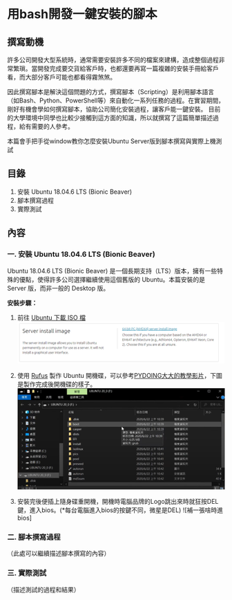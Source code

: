 # 用bash開發一鍵安裝的腳本

## 撰寫動機
許多公司開發大型系統時，通常需要安裝許多不同的檔案來建構，造成整個過程非常繁瑣。當開發完成要交貨給客戶時，也都還要再寫一篇複雜的安裝手冊給客戶看，而大部分客戶可能也都看得霧煞煞。

因此撰寫腳本是解決這個問題的方式，撰寫腳本（Scripting）是利用腳本語言（如Bash、Python、PowerShell等）來自動化一系列任務的過程。在實習期間，剛好有機會學如何撰寫腳本，協助公司簡化安裝過程，讓客戶能一鍵安裝。
目前的大學環境中同學也比較少接觸到這方面的知識，所以就撰寫了這篇簡單描述過程，給有需要的人參考。

本篇會手把手從window教你怎麼安裝Ubuntu Server版到腳本撰寫與實際上機測試
## 目錄
1. 安裝 Ubuntu 18.04.6 LTS (Bionic Beaver)
2. 腳本撰寫過程
3. 實際測試

## 內容
### 一. 安裝 Ubuntu 18.04.6 LTS (Bionic Beaver)
Ubuntu 18.04.6 LTS (Bionic Beaver) 是一個長期支持（LTS）版本，擁有一些特殊的優點，使得許多公司選擇繼續使用這個舊版的 Ubuntu。本篇安裝的是 Server 版，而非一般的 Desktop 版。

**安裝步驟：**
1. 前往 [Ubuntu 下載 ISO 檔](https://releases.ubuntu.com/18.04/)
      ![安裝步驟](readme%20image/圖片2.png)
   
2. 使用 [Rufus](https://rufus.ie/zh_TW/) 製作 Ubuntu 開機碟，可以參考[PYDOING大大的教學影片](https://www.youtube.com/watch?v=i7Uee78td-s)，下圖是製作完成後開機碟的樣子。
      ![安裝後隨身碟的樣子](readme%20image/圖片3.png)

3. 安裝完後便插上隨身碟重開機，開機時電腦品牌的Logo跳出來時就狂按DEL鍵，進入bios。(*每台電腦進入bios的按鍵不同，微星是DEL)
      ![補一張啥時進bios]

### 二. 腳本撰寫過程
（此處可以繼續描述腳本撰寫的內容）

### 三. 實際測試
（描述測試的過程和結果）

